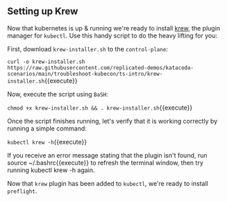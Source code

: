 
## Setting up Krew

Now that kubernetes is up & running we're ready to install [krew](https://krew.sigs.k8s.io/docs), the plugin manager for `kubectl`. Use this handy script to do the heavy lifting for you:

First, download `krew-installer.sh` to the `control-plane`:

`curl -o krew-installer.sh https://raw.githubusercontent.com/replicated-demos/katacoda-scenarios/main/troubleshoot-kubecon/ts-intro/krew-installer.sh`{{execute}}

Now, execute the script using `BaSH`:

`chmod +x krew-installer.sh && . krew-installer.sh`{{execute}}

Once the script finishes running, let's verify that it is working correctly by running a simple command:

`kubectl krew -h`{{execute}}

If you receive an error message stating that the plugin isn't found, run source ~/.bashrc{{execute}} to refresh the terminal window, then try running kubectl krew -h again.

Now that `krew` plugin has been added to `kubectl`, we're ready to install `preflight`. 

